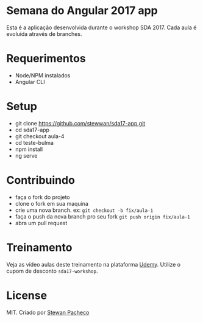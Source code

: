 # Semana do Angular 2017 app

Esta é a aplicação desenvolvida durante o workshop SDA 2017. Cada aula é evoluida através de branches.

# Requerimentos

- Node/NPM instalados
- Angular CLI

# Setup

- git clone https://github.com/stewwan/sda17-app.git
- cd sda17-app
- git checkout aula-4
- cd teste-bulma
- npm install
- ng serve

# Contribuindo

- faça o fork do projeto
- clone o fork em sua maquina
- crie uma nova branch. ex: `git checkout -b fix/aula-1`
- faça o push da nova branch pro seu fork `git push origin fix/aula-1`
- abra um pull request

# Treinamento

Veja as vídeo aulas deste treinamento na plataforma [Udemy](). Utilize o cupom de desconto `sda17-workshop`.

# License

MIT. Criado por [Stewan Pacheco](https://stewan.io)



